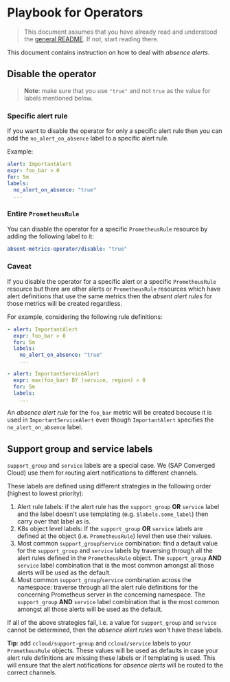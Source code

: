 # Playbook for Operators

> This document assumes that you have already read and understood the [general
> README](../README.md). If not, start reading there.

This document contains instruction on how to deal with _absence alerts_.

## Disable the operator

> **Note**: make sure that you use `"true"` and not `true` as the value for labels
> mentioned below.

### Specific alert rule

If you want to disable the operator for only a specific alert rule then you can add the
`no_alert_on_absence` label to a specific alert rule.

Example:

```yaml
alert: ImportantAlert
expr: foo_bar > 0
for: 5m
labels:
  no_alert_on_absence: "true"
  ...
```

### Entire `PrometheusRule`

You can disable the operator for a specific `PrometheusRule` resource by adding the
following label to it:

```yaml
absent-metrics-operator/disable: "true"
```

### Caveat

If you disable the operator for a specific alert or a specific
`PrometheusRule` resource but there are other alerts or `PrometheusRule` resources which
have alert definitions that use the same metrics then the _absent alert
rules_ for those metrics will be created regardless.

For example, considering the following rule definitions:

```yaml
- alert: ImportantAlert
  expr: foo_bar > 0
  for: 5m
  labels:
    no_alert_on_absence: "true"
    ...

- alert: ImportantServiceAlert
  expr: max(foo_bar) BY (service, region) > 0
  for: 5m
  labels:
    ...
```

An _absence alert rule_ for the `foo_bar` metric will be created because it is used in
`ImportantServiceAlert` even though `ImportantAlert` specifies the `no_alert_on_absence`
label.

## Support group and service labels

`support_group` and `service` labels are a special case. We (SAP Converged Cloud) use them for
routing alert notifications to different channels.

These labels are defined using different strategies in the following order
(highest to lowest priority):

1. Alert rule labels: if the alert rule has the `support_group` **OR** `service` label and the
   label doesn't use templating (e.g. `$labels.some_label`) then carry over that label as
   is.
2. K8s object level labels: If the `support_group` **OR** `service` labels are defined at the
   object (i.e. `PrometheusRule`) level then use their values.
3. Most common `support_group`/`service` combination: find a default value for the
   `support_group` and `service` labels by traversing through all the alert rules defined
   in the `PrometheusRule` object. The `support_group` **AND** `service` label combination
   that is the most common amongst all those alerts will be used as the default.
4. Most common `support_group`/`service` combination across the namespace: traverse
   through all the alert rule definitions for the concerning Prometheus server in the
   concerning namespace. The `support_group` **AND** `service` label combination that is
   the most common amongst all those alerts will be used as the default.

If all of the above strategies fail, i.e. a value for `support_group` and `service` cannot
be determined, then the _absence alert rules_ won't have these labels.

**Tip**: add `ccloud/support-group` and `ccloud/service` labels to your `PrometheusRule`
objects. These values will be used as defaults in case your alert rule definitions are
missing these labels or if templating is used. This will ensure that the alert
notifications for _absence alerts_ will be routed to the correct channels.
